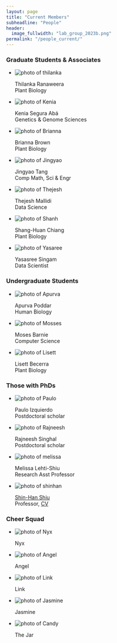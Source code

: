 ```yaml
---
layout: page
title: "Current Members"
subheadline: "People"
header:
  image_fullwidth: "lab_group_2023b.png"
permalink: "/people_current/"
---
```


<head>
  <base href="https://ShiuLab.github.io/images/people/">
</head>

<H3>Graduate Students & Associates</H3>
<ul class="small-block-grid-2 medium-block-grid-3 large-block-grid-4">
  <li><img src="thilanka.jpg" alt='photo of thilanka'><p>Thilanka Ranaweera<br>Plant Biology</p></li>
  <li><img src="Kenya.png" alt='photo of Kenia'><p> Kenia Segura Abá<br>Genetics & Genome Sciences</p></li>
  <li><img src="Briyana.jpg" alt='photo of Brianna'><p>Brianna Brown<br>Plant Biology</p></li>
  <li><img src="Jingyao.jpg" alt='photo of Jingyao'><p>Jingyao Tang<br>Comp Math, Sci & Engr</p></li>
  <li><img src="Thejesh.jpg" alt='photo of Thejesh'><p>Thejesh Mallidi<br>Data Science</p></li>
  <li><img src="Shang_huan.jpg" alt='photo of Shanh'><p>Shang-Huan Chiang<br>Plant Biology</p></li>
  <li><img src="Yasasree.jpg" alt='photo of Yasaree'><p>Yasasree Singam<br>Data Scientist</p></li>
</ul>

<H3>Undergraduate Students</H3>
<ul class="small-block-grid-2 medium-block-grid-3 large-block-grid-4">
  <li><img src="Apurva.jpg" alt='photo of Apurva'><p>Apurva Poddar<br>Human Biology</p></li>
  <li><img src="Mosses.jpg" alt='photo of Mosses'><p>Moses Barnie<br>Computer Science</p></li>
  <li><img src="Lisett.png" alt='photo of Lisett'><p>Lisett Becerra<br>Plant Biology</p></li>
</ul>


<H3>Those with PhDs</H3>
<html>
<body>
<ul class="small-block-grid-2 medium-block-grid-3 large-block-grid-4">
  <li><img src="Paulo.jpg" alt='photo of Paulo'><p>Paulo Izquierdo<br>Postdoctoral scholar</p></li>
  <li><img src="Rajneesh.jpg" alt='photo of Rajneesh'><p>Rajneesh Singhal<br>Postdoctoral scholar</p></li>
  <li><img src="melissa.jpg" alt='photo of melissa'><p>Melissa Lehti-Shiu<br>Research Asst Professor</p></li>
  <li><img src="shinhan.png" alt='photo of shinhan'><p><a href="https://directory.natsci.msu.edu/Directory/Profiles/Person/101073">Shin-Han Shiu</a><br>Professor, <a href="https://shiulab.github.io/files/cv/cv_shiu.pdf">CV</a></p></li>
</ul>

<H3>Cheer Squad</H3>
<ul class="small-block-grid-2 medium-block-grid-3 large-block-grid-4">
  <li><img src="Nyx.jpg" alt='photo of Nyx'><p>Nyx</p></li>
  <li><img src="Angel.jpg" alt='photo of Angel'><p>Angel</p></li>
  <li><img src="Link.jpg" alt='photo of Link'><p>Link</p></li>
  <li><img src="Jasmine.jpg" alt='photo of Jasmine'><p>Jasmine</p></li>
  <li><img src="Candy.png" alt='photo of Candy'><p>The Jar</p></li>
</ul>
</body>
</html>

